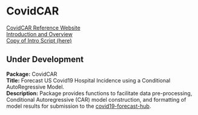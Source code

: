 # CovidCAR  
[CovidCAR Reference Website](https://jmhumphreys.github.io/CovidCAR/)  
[Introduction and Overview](https://jmhumphreys.github.io/CovidCAR/articles)  
[Copy of Intro Script (here)](https://github.com/JMHumphreys/CovidCAR/blob/main/vignettes/overview.Rmd)  
  
   

## Under Development  

**Package:** CovidCAR  
**Title:** Forecast US Covid19 Hospital Incidence using a Conditional AutoRegressive Model.  
**Description:** Package provides functions to facilitate data pre-processing, Conditional
    Autoregressive (CAR) model construction, and formatting of model results for submission
    to the [covid19-forecast-hub](https://github.com/reichlab/covid19-forecast-hub).
